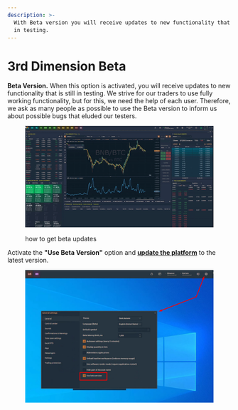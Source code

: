 ```yaml
---
description: >-
  With Beta version you will receive updates to new functionality that is still
  in testing.
---
```


# 3rd Dimension Beta

**Beta Version.** When this option is activated, you will receive updates to new functionality that is still in testing. We strive for our traders to use fully working functionality, but for this, we need the help of each user. Therefore, we ask as many people as possible to use the Beta version to inform us about possible bugs that eluded our testers.

<figure><img src="../.gitbook/assets/ezgif-4-a22db7cbca.gif" alt=""><figcaption><p>how to get beta updates</p></figcaption></figure>

Activate the **"Use Beta Version"** option and [**update the platform**](platform-update.md) to the latest version.

<figure><img src="../.gitbook/assets/use beta options.jpg" alt=""><figcaption></figcaption></figure>

